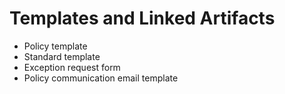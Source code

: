 # Templates and Linked Artifacts
- Policy template
- Standard template
- Exception request form
- Policy communication email template
